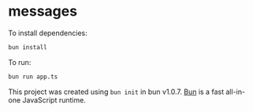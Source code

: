 # messages

To install dependencies:

```bash
bun install
```

To run:

```bash
bun run app.ts
```

This project was created using `bun init` in bun v1.0.7. [Bun](https://bun.sh) is a fast all-in-one JavaScript runtime.
